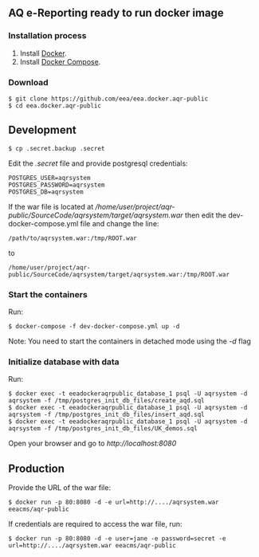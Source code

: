 ## AQ e-Reporting ready to run docker image


### Installation process
1. Install [Docker](https://www.docker.com).
2. Install [Docker Compose](https://docs.docker.com/compose/).

### Download
    $ git clone https://github.com/eea/eea.docker.aqr-public
    $ cd eea.docker.aqr-public

## Development

    $ cp .secret.backup .secret

Edit the *.secret* file and provide postgresql credentials:
    
    POSTGRES_USER=aqrsystem
    POSTGRES_PASSWORD=aqrsystem
    POSTGRES_DB=aqrsystem

If the war file is located at */home/user/project/aqr-public/SourceCode/aqrsystem/target/aqrsystem.war* then edit the dev-docker-compose.yml file and change the line:

    /path/to/aqrsystem.war:/tmp/ROOT.war
    
to

    /home/user/project/aqr-public/SourceCode/aqrsystem/target/aqrsystem.war:/tmp/ROOT.war

### Start the containers

Run:

    $ docker-compose -f dev-docker-compose.yml up -d

Note: You need to start the containers in detached mode using the *-d* flag

### Initialize database with data

Run:

    $ docker exec -t eeadockeraqrpublic_database_1 psql -U aqrsystem -d aqrsystem -f /tmp/postgres_init_db_files/create_aqd.sql 
    $ docker exec -t eeadockeraqrpublic_database_1 psql -U aqrsystem -d aqrsystem -f /tmp/postgres_init_db_files/insert_aqd.sql
    $ docker exec -t eeadockeraqrpublic_database_1 psql -U aqrsystem -d aqrsystem -f /tmp/postgres_init_db_files/UK_demos.sql


Open your browser and go to *http://localhost:8080*

## Production

Provide the URL of the war file:

    $ docker run -p 80:8080 -d -e url=http://..../aqrsystem.war eeacms/aqr-public
    
If credentials are required to access the war file, run:

    $ docker run -p 80:8080 -d -e user=jane -e password=secret -e url=http://..../aqrsystem.war eeacms/aqr-public
    
    
